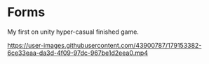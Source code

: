 # Forms
My first on unity hyper-casual finished game.




https://user-images.githubusercontent.com/43900787/179153382-6ce33eaa-da3d-4f09-97dc-967be1d2eea0.mp4


